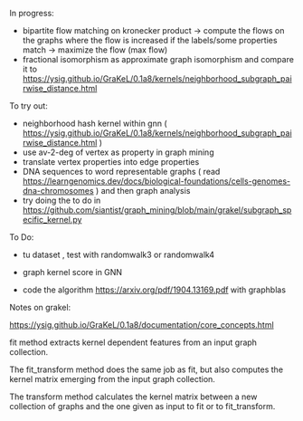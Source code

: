 In progress:

- bipartite flow matching on kronecker product -> compute the flows on the graphs where the flow is increased if the labels/some properties match -> maximize the flow (max flow)
- fractional isomorphism as approximate graph isomorphism and compare it to https://ysig.github.io/GraKeL/0.1a8/kernels/neighborhood_subgraph_pairwise_distance.html

To try out:
- neighborhood hash kernel within gnn ( https://ysig.github.io/GraKeL/0.1a8/kernels/neighborhood_subgraph_pairwise_distance.html )
- use av-2-deg of vertex as property in graph mining
- translate vertex properties into edge properties
- DNA sequences to word representable graphs ( read https://learngenomics.dev/docs/biological-foundations/cells-genomes-dna-chromosomes ) and then graph analysis
- try doing the to do in https://github.com/siantist/graph_mining/blob/main/grakel/subgraph_specific_kernel.py

To Do:
 - tu dataset , test with randomwalk3 or randomwalk4 

- graph kernel score in GNN

- code the algorithm https://arxiv.org/pdf/1904.13169.pdf with graphblas

Notes on grakel:

https://ysig.github.io/GraKeL/0.1a8/documentation/core_concepts.html

fit method extracts kernel dependent features from an input graph collection.

The fit_transform method does the same job as fit, but also computes the kernel matrix emerging from the input graph collection.

The transform method calculates the kernel matrix between a new collection of graphs and the one given as input to fit or to fit_transform.
